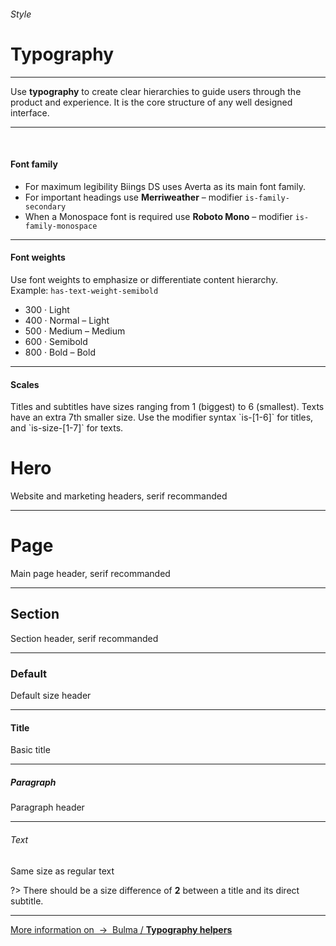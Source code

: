 <h6 class="subtitle is-6 is-uppercase has-text-grey">Style</h6><h1 class="title is-1">Typography</h1>
<hr class="is-visible">
<p class="subtitle is-5 is-family-secondary">
    Use <strong>typography</strong> to create clear hierarchies to guide users through the product and experience. It is the core structure of any well designed interface.
</p>

<hr class="is-visible"><br>

<h4 class="title is-4 is-family-primary">Font family</h4>

<ul class="list">
    <li>For maximum legibility Biings DS uses <span class="is-family-primary has-text-weight-medium">Averta</span> as its main font family.</li>
    <li>For important headings use <strong class="is-family-secondary has-text-weight-bold">Merriweather</strong> – modifier <code>is-family-secondary</code></li>
    <li>When a Monospace font is required use <strong class="is-family-monospace">Roboto Mono</strong> – modifier <code>is-family-monospace</code></li>
</ul>

<hr class="is-large is-visible">
<h4 class="title is-4 is-spaced is-family-primary">Font weights</h4>
<p class="subtitle is-6">Use font weights to emphasize or differentiate content hierarchy.<br>Example: <code>has-text-weight-semibold</code></p>

<ul class="list is-size-5">
    <li><span class="has-text-weight-light">300 · Light</span></li>
    <li><span class="has-text-weight-normal">400 · Normal – <span class="is-family-secondary">Light</span></span></li>
    <li><span class="has-text-weight-medium">500 · Medium – <span class="is-family-secondary">Medium</span></span></li>
    <li><span class="has-text-weight-semibold">600 · Semibold</span></li>
    <li><span class="has-text-weight-bold">800 · Bold – <span class="is-family-secondary">Bold</span></span></li>
</ul>

<hr class="is-large is-visible">
<h4 class="title is-4 is-spaced is-family-primary">Scales</h4>
<p class="subtitle is-6">
Titles and subtitles have sizes ranging from 1 (biggest) to 6 (smallest). Texts have an extra 7th smaller size. Use the modifier syntax `is-[1-6]` for titles, and `is-size-[1-7]` for texts.
</p>
<div class="box">
    <h1 class="title is-0 is-serif ">Hero</h1><div class="subtitle is-4 has-text-grey">Website and marketing headers, serif recommanded</div>
    <hr class="is-smaller">
    <h1 class="title is-1 is-serif">Page</h1><div class="subtitle is-4 has-text-grey">Main page header, serif recommanded</div>
    <hr class="is-smaller">
    <h2 class="title is-2 is-serif">Section</h2><div class="subtitle is-4 has-text-grey">Section header, serif recommanded</div>
    <hr class="is-smaller">
    <h3 class="title is-3 ">Default</h3><div class="subtitle is-5 has-text-grey">Default size header</div>
    <hr class="is-smaller">
    <h4 class="title is-4">Title</h4><div class="subtitle is-5 has-text-grey">Basic title</div>
    <hr class="is-smaller">
    <h5 class="title is-5">Paragraph</h5><div class="subtitle is-6 has-text-grey">Paragraph header</div>
    <hr class="is-smaller">
    <h6 class="title is-6 has-text-weight-medium">Text</h6><div class="subtitle is-6 has-text-grey">Same size as regular text</div>
</div>

?> There should be a size difference of <strong>2</strong> between a title and its direct subtitle.

<hr>

<a href="http://bulma.io/documentation/modifiers/typography-helpers/" target="blank" class="box is-bordered is-link">
    More information on &nbsp;→&nbsp; <span class="has-text-primary">Bulma / <strong>Typography helpers</strong></span>
</a>